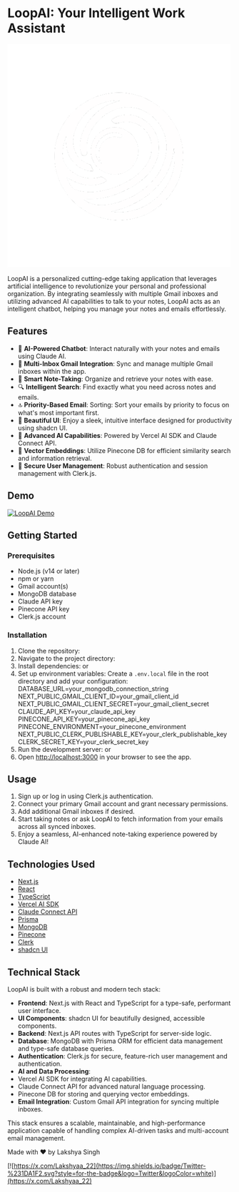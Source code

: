 # LoopAI: Your Intelligent Work Assistant

![LoopAI Logo](public/LoopLogoFinal.png)

LoopAI is a personalized cutting-edge taking application that leverages artificial intelligence to revolutionize your personal and professional organization. By integrating seamlessly with multiple Gmail inboxes and utilizing advanced AI capabilities to talk to your notes, LoopAI acts as an intelligent chatbot, helping you manage your notes and emails effortlessly.

## Features

- 🤖 **AI-Powered Chatbot**: Interact naturally with your notes and emails using Claude AI.
- 📧 **Multi-Inbox Gmail Integration**: Sync and manage multiple Gmail inboxes within the app.
- 📝 **Smart Note-Taking**: Organize and retrieve your notes with ease.
- 🔍 **Intelligent Search**: Find exactly what you need across notes and emails.
- 🔝 **Priority-Based Email**: Sorting: Sort your emails by priority to focus on what's most important first.
- 🎨 **Beautiful UI**: Enjoy a sleek, intuitive interface designed for productivity using shadcn UI.
- 🧠 **Advanced AI Capabilities**: Powered by Vercel AI SDK and Claude Connect API.
- 🔗 **Vector Embeddings**: Utilize Pinecone DB for efficient similarity search and information retrieval.
- 🔐 **Secure User Management**: Robust authentication and session management with Clerk.js.

## Demo

[![LoopAI Demo](https://img.youtube.com/vi/b5hCgVp_Ek8/0.jpg)](https://www.youtube.com/watch?v=b5hCgVp_Ek8)

## Getting Started


### Prerequisites

- Node.js (v14 or later)
- npm or yarn
- Gmail account(s)
- MongoDB database
- Claude API key
- Pinecone API key
- Clerk.js account

### Installation

1. Clone the repository:
2. Navigate to the project directory:
3. Install dependencies:
or
4. Set up environment variables:
Create a `.env.local` file in the root directory and add your configuration:
DATABASE_URL=your_mongodb_connection_string
NEXT_PUBLIC_GMAIL_CLIENT_ID=your_gmail_client_id
NEXT_PUBLIC_GMAIL_CLIENT_SECRET=your_gmail_client_secret
CLAUDE_API_KEY=your_claude_api_key
PINECONE_API_KEY=your_pinecone_api_key
PINECONE_ENVIRONMENT=your_pinecone_environment
NEXT_PUBLIC_CLERK_PUBLISHABLE_KEY=your_clerk_publishable_key
CLERK_SECRET_KEY=your_clerk_secret_key
5. Run the development server:
or
6. Open [http://localhost:3000](http://localhost:3000) in your browser to see the app.

## Usage

1. Sign up or log in using Clerk.js authentication.
2. Connect your primary Gmail account and grant necessary permissions.
3. Add additional Gmail inboxes if desired.
4. Start taking notes or ask LoopAI to fetch information from your emails across all synced inboxes.
5. Enjoy a seamless, AI-enhanced note-taking experience powered by Claude AI!

## Technologies Used

- [Next.js](https://nextjs.org/)
- [React](https://reactjs.org/)
- [TypeScript](https://www.typescriptlang.org/)
- [Vercel AI SDK](https://sdk.vercel.ai/)
- [Claude Connect API](https://www.anthropic.com)
- [Prisma](https://www.prisma.io/)
- [MongoDB](https://www.mongodb.com/)
- [Pinecone](https://www.pinecone.io/)
- [Clerk](https://clerk.dev/)
- [shadcn UI](https://ui.shadcn.com/)

## Technical Stack

LoopAI is built with a robust and modern tech stack:

- **Frontend**: Next.js with React and TypeScript for a type-safe, performant user interface.
- **UI Components**: shadcn UI for beautifully designed, accessible components.
- **Backend**: Next.js API routes with TypeScript for server-side logic.
- **Database**: MongoDB with Prisma ORM for efficient data management and type-safe database queries.
- **Authentication**: Clerk.js for secure, feature-rich user management and authentication.
- **AI and Data Processing**:
- Vercel AI SDK for integrating AI capabilities.
- Claude Connect API for advanced natural language processing.
- Pinecone DB for storing and querying vector embeddings.
- **Email Integration**: Custom Gmail API integration for syncing multiple inboxes.

This stack ensures a scalable, maintainable, and high-performance application capable of handling complex AI-driven tasks and multi-account email management.


Made with ❤️ by Lakshya Singh

[![https://x.com/Lakshyaa_22](https://img.shields.io/badge/Twitter-%231DA1F2.svg?style=for-the-badge&logo=Twitter&logoColor=white)](https://x.com/Lakshyaa_22)